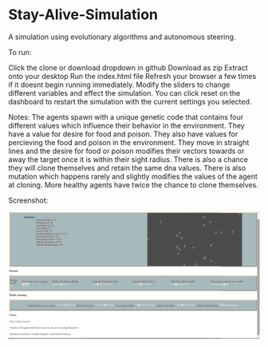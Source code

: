 # Stay-Alive-Simulation
A simulation using evolutionary algorithms and autonomous steering.

To run:

Click the clone or download dropdown in github
Download as zip
Extract onto your desktop
Run the index.html file
Refresh your browser a few times if it doesnt begin running immediately.
Modify the sliders to change different variables and effect the simulation.
You can click reset on the dashboard to restart the simulation with the current settings you selected.

Notes:
The agents spawn with a unique genetic code that contains four different values which influence their behavior in the environment.
They have a value for desire for food and poison.  They also have values for percieving the food and poison in the environment.
They move in straight lines and the desire for food or poison modifies their vectors towards or away the target
  once it is within their sight radius.
There is also a chance they will clone themselves and retain the same dna values.  There is also mutation which happens rarely and slightly   modifies the values of the agent at cloning.  More healthy agents have twice the chance to clone themselves.


Screenshot:


![Alt text](https://github.com/tmstani23/Stay-Alive-Simulation/blob/Development/scrn1.jpg)
